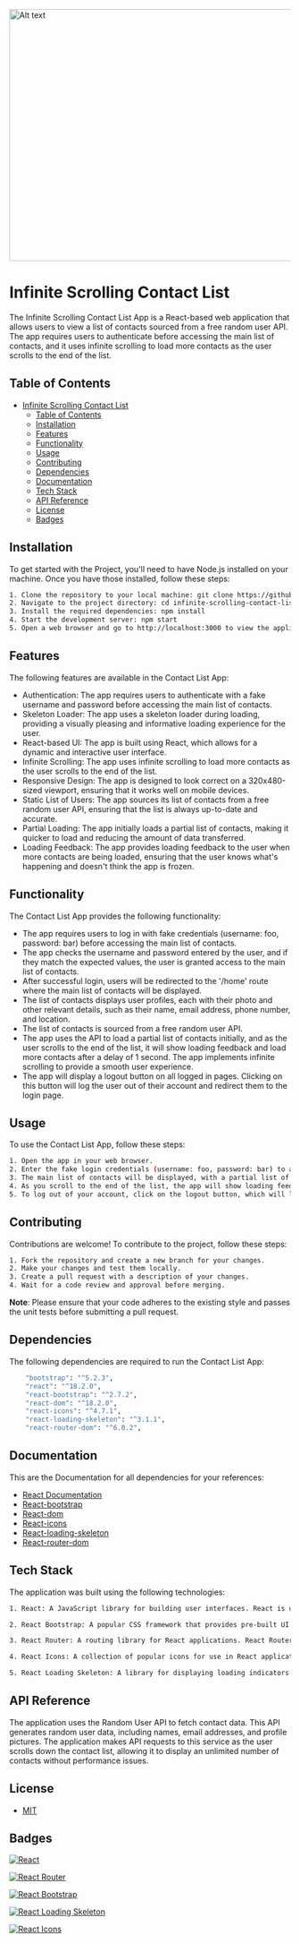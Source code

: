 
<img src="https://mooditude.app/wp-content/uploads/2022/01/aimless-scrolling.jpeg" alt="Alt text" title="Optional title" height="450" width="900">

# Infinite Scrolling Contact List
The Infinite Scrolling Contact List App is a React-based web application that allows users to view a list of contacts sourced from a free random user API. The app requires users to authenticate before accessing the main list of contacts, and it uses infinite scrolling to load more contacts as the user scrolls to the end of the list.

## Table of Contents

- [Infinite Scrolling Contact List](#infinite-scrolling-contact-list)
  - [Table of Contents](#table-of-contents)
  - [Installation](#installation)
  - [Features](#features)
  - [Functionality](#functionality)
  - [Usage](#usage)
  - [Contributing](#contributing)
  - [Dependencies](#dependencies)
  - [Documentation](#documentation)
  - [Tech Stack](#tech-stack)
  - [API Reference](#api-reference)
  - [License](#license)
  - [Badges](#badges)

## Installation
To get started with the Project, you'll need to have Node.js installed on your machine. Once you have those installed, follow these steps:
```bash
1. Clone the repository to your local machine: git clone https://github.com/your-username/infinite-scrolling-contact-list.git
2. Navigate to the project directory: cd infinite-scrolling-contact-list
3. Install the required dependencies: npm install
4. Start the development server: npm start
5. Open a web browser and go to http://localhost:3000 to view the application.rt
```
## Features

The following features are available in the Contact List App:

- Authentication: The app requires users to authenticate with a fake username and password before accessing the main list of contacts.
- Skeleton Loader: The app uses a skeleton loader during loading, providing a visually pleasing and informative loading experience for the user.
- React-based UI: The app is built using React, which allows for a dynamic and interactive user interface.
- Infinite Scrolling: The app uses infinite scrolling to load more contacts as the user scrolls to the end of the list.
- Responsive Design: The app is designed to look correct on a 320x480-sized viewport, ensuring that it works well on mobile devices.
- Static List of Users: The app sources its list of contacts from a free random user API, ensuring that the list is always up-to-date and accurate.
- Partial Loading: The app initially loads a partial list of contacts, making it quicker to load and reducing the amount of data transferred.
- Loading Feedback: The app provides loading feedback to the user when more contacts are being loaded, ensuring that the user knows what's happening and doesn't think the app is frozen.

## Functionality
The Contact List App provides the following functionality:

- The app requires users to log in with fake credentials (username: foo, password: bar) before accessing the main list of contacts.
- The app checks the username and password entered by the user, and if they match the expected values, the user is granted access to the main list of contacts.
- After successful login, users will be redirected to the '/home' route where the main list of contacts will be displayed. 
- The list of contacts displays user profiles, each with their photo and other relevant details, such as their name, email address, phone number, and location.
- The list of contacts is sourced from a free random user API. 
- The app uses the API to load a partial list of contacts initially, and as the user scrolls to the end of the list, it will show loading feedback and load more contacts after a delay of 1 second. The app implements infinite scrolling to provide a smooth user experience.
- The app will display a logout button on all logged in pages. Clicking on this button will log the user out of their account and redirect them to the login page.

## Usage

To use the Contact List App, follow these steps:
```bash
1. Open the app in your web browser.
2. Enter the fake login credentials (username: foo, password: bar) to access the main list of contacts.
3. The main list of contacts will be displayed, with a partial list of user profiles initially loaded. 
4. As you scroll to the end of the list, the app will show loading feedback and load more contacts after a delay of 1 second.
5. To log out of your account, click on the logout button, which will log you out of your account and redirect you to the login page.
```
## Contributing

Contributions are welcome! To contribute to the project, follow these steps:
```bash
1. Fork the repository and create a new branch for your changes.
2. Make your changes and test them locally.
3. Create a pull request with a description of your changes.
4. Wait for a code review and approval before merging.
```
**Note**: Please ensure that your code adheres to the existing style and passes the unit tests before submitting a pull request.

## Dependencies
The following dependencies are required to run the Contact List App:

```bash
    "bootstrap": "^5.2.3",
    "react": "^18.2.0",
    "react-bootstrap": "^2.7.2",
    "react-dom": "^18.2.0",
    "react-icons": "^4.7.1",
    "react-loading-skeleton": "^3.1.1",
    "react-router-dom": "^6.0.2",
```

## Documentation

This are the Documentation for all dependencies for your references:
- [React Documentation](https://reactjs.org/docs/getting-started.html)
- [React-bootstrap](https://react-bootstrap.github.io/)
- [React-dom](https://reactjs.org/docs/react-dom.html)
- [React-icons](https://react-icons.github.io/react-icons/)
- [React-loading-skeleton](https://github.com/dvtng/react-loading-skeleton)
- [React-router-dom](https://reactrouter.com/docs)

## Tech Stack

The application was built using the following technologies:
```bash
1. React: A JavaScript library for building user interfaces. React is used to create reusable UI components that can be combined to create complex web applications.

2. React Bootstrap: A popular CSS framework that provides pre-built UI components for use in React applications. React Bootstrap is used to style the contact list and make it look great on any device.

3. React Router: A routing library for React applications. React Router is used to manage the navigation between different views in the application.

4. React Icons: A collection of popular icons for use in React applications. React Icons is used to display icons in the search and sorting buttons.

5. React Loading Skeleton: A library for displaying loading indicators in React applications. React Loading Skeleton is used to display a loading indicator while the contact list is being fetched from the API.
```

## API Reference
The application uses the Random User API to fetch contact data. This API generates random user data, including names, email addresses, and profile pictures. The application makes API requests to this service as the user scrolls down the contact list, allowing it to display an unlimited number of contacts without performance issues.

## License
- [MIT](https://choosealicense.com/licenses/mit/)

## Badges
[![React](https://img.shields.io/badge/React-17.0.2-blue)](https://reactjs.org/)

[![React Router](https://img.shields.io/badge/React_Router-5.2.0-green)](https://reactrouter.com/)

[![React Bootstrap](https://img.shields.io/npm/v/react-bootstrap.svg)](https://www.npmjs.com/package/react-bootstrap)

[![React Loading Skeleton](https://img.shields.io/npm/v/react-loading-skeleton.svg)](https://www.npmjs.com/package/react-loading-skeleton)

[![React Icons](https://img.shields.io/npm/v/react-icons.svg)](https://www.npmjs.com/package/react-icons)
